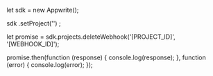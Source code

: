 let sdk = new Appwrite();

sdk
    .setProject('')
;

let promise = sdk.projects.deleteWebhook('[PROJECT_ID]', '[WEBHOOK_ID]');

promise.then(function (response) {
    console.log(response);
}, function (error) {
    console.log(error);
});